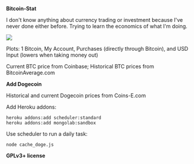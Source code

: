 **Bitcoin-Stat**

I don't know anything about currency trading or investment because I've never done either before. Trying to learn the economics of what I'm doing.

<img src="http://i.imgur.com/hzkOjgx.png"/>

Plots: 1 Bitcoin, My Account, Purchases (directly through Bitcoin), and USD Input (lowers when taking money out)

Current BTC price from Coinbase; Historical BTC prices from BitcoinAverage.com


**Add Dogecoin**

Historical and current Dogecoin prices from Coins-E.com

Add Heroku addons:

    heroku addons:add scheduler:standard
    heroku addons:add mongolab:sandbox

Use scheduler to run a daily task:

    node cache_doge.js

**GPLv3+ license**